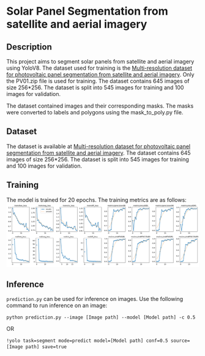 # Solar Panel Segmentation from satellite and aerial imagery

## Description
This project aims to segment solar panels from satellite and aerial imagery using YoloV8. The dataset used for training is the [Multi-resolution dataset for photovoltaic panel segmentation from satellite and aerial imagery](https://zenodo.org/record/5171712/). Only the PV01.zip file is used for training. The dataset contains 645 images of size 256*256. The dataset is split into 545 images for training and 100 images for validation. 

The dataset contained images and their corresponding masks. The masks were converted to labels and polygons using the mask_to_poly.py file.

## Dataset
The dataset is available at [Multi-resolution dataset for photovoltaic panel segmentation from satellite and aerial imagery](https://zenodo.org/record/5171712/). The dataset contains 645 images of size 256*256. The dataset is split into 545 images for training and 100 images for validation.

## Training
The model is trained for 20 epochs. The training metrics are as follows:
![Training Metrics](results/results.png)

## Inference
`prediction.py` can be used for inference on images. Use the following command to run inference on an image:
```
python prediction.py --image [Image path] --model [Model path] -c 0.5
```
OR 

```
!yolo task=segment mode=predict model=[Model path] conf=0.5 source=[Image path] save=true
```
